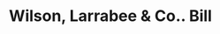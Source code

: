 ---
doi: 10.7916/D8DV2WWJ
date_other: '1880'
date_other_textual: 1880-1889
form: printed ephemera
genre:
- Invoices
name:
- Wilson, Larrabee & Co.
object_in_context_url: https://biggert.cul.columbia.edu/items/view/ave_biggert_00475
subject_hierarchical_geographic:
- Boston, Massachusetts, United States
subject_name:
- Wilson, Larrabee & Co.
title: Wilson, Larrabee & Co.. Bill
sort_title: Wilson, Larrabee & Co.. Bill
call_number: ave_biggert_00475
coordinates:
- 42.35805555555556,-71.06361111111111
pid: ave_biggert_00475
identifiers: ave_biggert_00475
canvas_id: ldpd:395748
permalink: "/items/ave_biggert_00475/"
layout: iiif-image-page
---